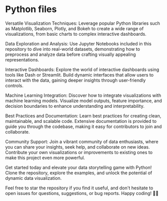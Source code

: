 # Python files
Versatile Visualization Techniques: Leverage popular Python libraries such as Matplotlib, Seaborn, Plotly, and Bokeh to create a wide range of visualizations, from basic charts to complex interactive dashboards.

Data Exploration and Analysis: Use Jupyter Notebooks included in this repository to dive into real-world datasets, demonstrating how to preprocess and analyze data before crafting visually appealing representations.

Interactive Dashboards: Explore the world of interactive dashboards using tools like Dash or Streamlit. Build dynamic interfaces that allow users to interact with the data, gaining deeper insights through user-friendly controls.

Machine Learning Integration: Discover how to integrate visualizations with machine learning models. Visualize model outputs, feature importance, and decision boundaries to enhance understanding and interpretability.

Best Practices and Documentation: Learn best practices for creating clean, maintainable, and scalable code. Extensive documentation is provided to guide you through the codebase, making it easy for contributors to join and collaborate.

Community Support: Join a vibrant community of data enthusiasts, where you can share your insights, seek help, and collaborate on new ideas. Contribute your own visualizations or improvements to existing ones to make this project even more powerful.

Get started today and elevate your data storytelling game with Python! Clone the repository, explore the examples, and unlock the potential of dynamic data visualization.

Feel free to star the repository if you find it useful, and don't hesitate to open issues for questions, suggestions, or bug reports. Happy coding! 🐍✨
